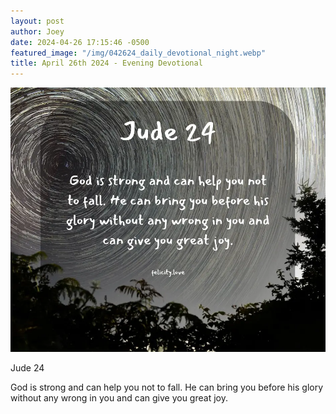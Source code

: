 ```yaml
---
layout: post
author: Joey
date: 2024-04-26 17:15:46 -0500
featured_image: "/img/042624_daily_devotional_night.webp"
title: April 26th 2024 - Evening Devotional
---
```


[![April 26th 2024 - Evening Devotional](/img/042624_daily_devotional_night.webp)](/img/042624_daily_devotional_night.webp)

Jude 24

God is strong and can help you not to fall. He can bring you before his glory without any wrong in you and can give you great joy.